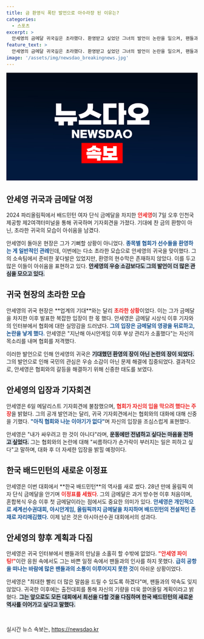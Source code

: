```yaml
---
title: 금 환영식 폭탄 발언으로 아수라장 된 이유는?
categories:
  - 스포츠
excerpt: >
  안세영의 금메달 귀국길은 초라했다. 환영받고 싶었던 그녀의 발언이 논란을 일으켜, 팬들과의 인사조차 포기해야 했다. 이제 막 도착했다며 입장을 자제한 그녀의 소식이 궁금하다!
feature_text: >
  안세영의 금메달 귀국길은 초라했다. 환영받고 싶었던 그녀의 발언이 논란을 일으켜, 팬들과의 인사조차 포기해야 했다. 이제 막 도착했다며 입장을 자제한 그녀의 소식이 궁금하다!
image: '/assets/img/newsdao_breakingnews.jpg'
---
```


<p><img src="/assets/img/newsdao_breakingnews.jpg" alt="pcversion 속보" /></p>

<h2 data-ke-size="size26">안세영 귀국과 금메달 여정</h2>

<p data-ke-size="size16">2024 파리올림픽에서 배드민턴 여자 단식 금메달을 차지한 <b><span style="color: #ee2323;">안세영</span></b>이 7일 오후 인천국제공항 제2여객터미널을 통해 귀국하며 기자회견을 가졌다. 기대에 찬 금의 환향이 아닌, 초라한 귀국의 모습이 아쉬움을 남겼다.</p>

<p data-ke-size="size16">안세영이 돌아온 현장은 그가 기뻐할 상황이 아니었다. <b><span style="color: #1a5490;">종목별 협회가 선수들을 환영하는 게 일반적인 관례</span></b>인데, 이번에는 다소 초라한 모습으로 안세영의 귀국을 맞이했다. 그의 소속팀에서 준비한 꽃다발은 있었지만, 환영의 현수막은 존재하지 않았다. 이를 두고 많은 이들이 아쉬움을 표현하고 있다. <b><span style="background-color: #21538527;">안세영의 우승 소감보다도 그의 발언이 더 많은 관심을 모으고 있다.</span></b></p>

<h2 data-ke-size="size26">귀국 현장의 초라한 모습</h2>

<p data-ke-size="size16">안세영의 귀국 현장은 **업계의 기대**와는 달리 <b><span style="color: #ee2323;">초라한 상황</span></b>이었다. 이는 그가 금메달을 차지한 이후 발표한 복잡한 입장이 한 몫 했다. 안세영은 금메달 시상식 이후 기자와의 인터뷰에서 협회에 대한 실망감을 드러냈다. <b><span style="color: #1a5490;">그의 입장은 금메달의 영광을 뒤로하고, 논란을 낳게 했다.</span></b> 안세영은 "지난해 아시안게임 이후 부상 관리가 소홀했다"는 자신의 목소리를 내며 협회를 저격했다.</p>

<p data-ke-size="size16">이러한 발언으로 인해 안세영의 귀국은 <b><span style="background-color: #21538527;">기대했던 환영의 장이 아닌 논란의 장이 되었다.</span></b> 그의 발언으로 인해 국민의 관심은 우승 소감이 아닌 문제 해결에 집중되었다. 결과적으로, 안세영은 협회와의 갈등을 해결하기 위해 신중한 태도를 보였다.</p>

<h2 data-ke-size="size26">안세영의 입장과 기자회견</h2>

<p data-ke-size="size16">안세영은 6일 메달리스트 기자회견에 불참했으며, <b><span style="color: #ee2323;">협회가 자신의 입을 막으려 했다는 주장</span></b>을 밝혔다. 그의 공개 발언과는 달리, 귀국 기자회견에서는 협회와의 대화에 대해 신중을 기했다. <b><span style="color: #1a5490;">"아직 협회와 나눈 이야기가 없다"</span></b>며 자신의 입장을 조심스럽게 표현했다.</p>

<p data-ke-size="size16">안세영은 "내가 싸우려고 한 것이 아니다"라며, <b><span style="background-color: #21538527;">운동에만 전념하고 싶다는 마음을 전하고 싶었다.</span></b> 그는 협회와의 논란에 대해 "씨름하다가 손가락이 부러지는 일은 피하고 싶다"고 말하며, 대화 후 더 자세한 입장을 밝힐 예정이다.</p>

<h2 data-ke-size="size26">한국 배드민턴의 새로운 이정표</h2>

<p data-ke-size="size16">안세영은 이번 대회에서 **한국 배드민턴**의 역사를 새로 썼다. 28년 만에 올림픽 여자 단식 금메달을 안기며 <b><span style="color: #ee2323;">이정표를 세웠다</span></b>. 그의 금메달은 과거 방수현 이후 처음이며, 혼합복식 우승 이후 첫 금메달이라는 점에서도 중요한 의미가 있다. <b><span style="color: #1a5490;">안세영은 개인적으로 세계선수권대회, 아시안게임, 올림픽까지 금메달을 차지하며 배드민턴의 전설적인 존재로 자리매김했다.</span></b> 이제 남은 것은 아시아선수권 대회에서의 성과다.</p>

<h2 data-ke-size="size26">안세영의 향후 계획과 다짐</h2>

<p data-ke-size="size16">안세영은 귀국 인터뷰에서 팬들과의 만남을 소홀히 할 수밖에 없었다. <b><span style="color: #ee2323;">"안세영 파이팅!"</span></b>이란 응원 속에서도 그는 바쁜 일정 속에서 팬들과의 인사를 하지 못했다. <b><span style="color: #1a5490;">급히 공항을 떠나는 바람에 많은 팬들과의 소통이 이루어지지 못한 것</span></b>이 아쉬운 상황이었다.</p>

<p data-ke-size="size16">안세영은 "최대한 빨리 더 많은 말씀을 드릴 수 있도록 하겠다"며, 팬들과의 약속도 잊지 않았다. 귀국한 이후에는 출전대회를 통해 자신의 기량을 더욱 끌어올릴 계획이라고 밝혔다. <b><span style="background-color: #21538527;">그는 앞으로도 모든 대회에서 최선을 다할 것을 다짐하며 한국 배드민턴의 새로운 역사를 이어가고 싶다고 말했다.</span></b></p>

<p data-ke-size="size16">&nbsp;</p>
실시간 뉴스 속보는, <a href="https://newsdao.kr" rel="dofollow">https://newsdao.kr</a>



